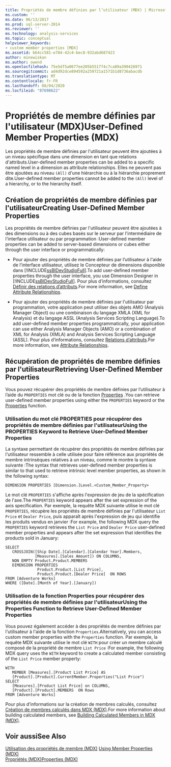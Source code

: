```yaml
---
title: Propriétés de membre définies par l’utilisateur (MDX) | Microsoft Docs
ms.custom: ''
ms.date: 06/13/2017
ms.prod: sql-server-2014
ms.reviewer: ''
ms.technology: analysis-services
ms.topic: conceptual
helpviewer_keywords:
- custom member properties [MDX]
ms.assetid: b64cc581-e784-42c4-bec8-932abd687423
author: minewiskan
ms.author: owend
ms.openlocfilehash: 75e5df5a0677ee205b5517f4c7ca89a390426971
ms.sourcegitcommit: ad4d92dce894592a259721a1571b1d8736abacdb
ms.translationtype: MT
ms.contentlocale: fr-FR
ms.lasthandoff: 08/04/2020
ms.locfileid: "87698622"
---
```

# <a name="user-defined-member-properties-mdx"></a><span data-ttu-id="07a60-102">Propriétés de membre définies par l'utilisateur (MDX)</span><span class="sxs-lookup"><span data-stu-id="07a60-102">User-Defined Member Properties (MDX)</span></span>
  <span data-ttu-id="07a60-103">Les propriétés de membre définies par l'utilisateur peuvent être ajoutées à un niveau spécifique dans une dimension en tant que relations d'attributs.</span><span class="sxs-lookup"><span data-stu-id="07a60-103">User-defined member properties can be added to a specific named level in a dimension as attribute relationships.</span></span> <span data-ttu-id="07a60-104">Elles ne peuvent pas être ajoutées au niveau `(All)` d'une hiérarchie ou à la hiérarchie proprement dite.</span><span class="sxs-lookup"><span data-stu-id="07a60-104">User-defined member properties cannot be added to the `(All)` level of a hierarchy, or to the hierarchy itself.</span></span>  
  
## <a name="creating-user-defined-member-properties"></a><span data-ttu-id="07a60-105">Création de propriétés de membre définies par l'utilisateur</span><span class="sxs-lookup"><span data-stu-id="07a60-105">Creating User-Defined Member Properties</span></span>  
 <span data-ttu-id="07a60-106">Les propriétés de membre définies par l'utilisateur peuvent être ajoutées à des dimensions ou à des cubes basés sur le serveur par l'intermédiaire de l'interface utilisateur ou par programmation :</span><span class="sxs-lookup"><span data-stu-id="07a60-106">User-defined member properties can be added to server-based dimensions or cubes either through the user interface or programmatically:</span></span>  
  
-   <span data-ttu-id="07a60-107">Pour ajouter des propriétés de membre définies par l’utilisateur à l'aide de l’interface utilisateur, utilisez le Concepteur de dimensions disponible dans [!INCLUDE[ssBIDevStudioFull](../../../includes/ssbidevstudiofull-md.md)].</span><span class="sxs-lookup"><span data-stu-id="07a60-107">To add user-defined member properties through the user interface, you use Dimension Designer in [!INCLUDE[ssBIDevStudioFull](../../../includes/ssbidevstudiofull-md.md)].</span></span> <span data-ttu-id="07a60-108">Pour plus d’informations, consultez [Définir des relations d’attributs](../attribute-relationships-define.md).</span><span class="sxs-lookup"><span data-stu-id="07a60-108">For more information, see [Define Attribute Relationships](../attribute-relationships-define.md).</span></span>  
  
-   <span data-ttu-id="07a60-109">Pour ajouter des propriétés de membre définies par l'utilisateur par programmation, votre application peut utiliser des objets AMO (Analysis Manager Object) ou une combinaison du langage XMLA (XML for Analysis) et du langage ASSL (Analysis Services Scripting Language).</span><span class="sxs-lookup"><span data-stu-id="07a60-109">To add user-defined member properties programmatically, your application can use either Analysis Manager Objects (AMO) or a combination of XML for Analysis (XMLA) and Analysis Services Scripting Language (ASSL).</span></span> <span data-ttu-id="07a60-110">Pour plus d’informations, consultez [Relations d’attributs](../../multidimensional-models-olap-logical-dimension-objects/attribute-relationships.md).</span><span class="sxs-lookup"><span data-stu-id="07a60-110">For more information, see [Attribute Relationships](../../multidimensional-models-olap-logical-dimension-objects/attribute-relationships.md).</span></span>  
  
## <a name="retrieving-user-defined-member-properties"></a><span data-ttu-id="07a60-111">Récupération de propriétés de membre définies par l'utilisateur</span><span class="sxs-lookup"><span data-stu-id="07a60-111">Retrieving User-Defined Member Properties</span></span>  
 <span data-ttu-id="07a60-112">Vous pouvez récupérer des propriétés de membre définies par l’utilisateur à l’aide du `PROPERTIES` mot clé ou de la fonction [Properties](/sql/mdx/properties-mdx) .</span><span class="sxs-lookup"><span data-stu-id="07a60-112">You can retrieve user-defined member properties using either the `PROPERTIES` keyword or the [Properties](/sql/mdx/properties-mdx) function.</span></span>  
  
### <a name="using-the-properties-keyword-to-retrieve-user-defined-member-properties"></a><span data-ttu-id="07a60-113">Utilisation du mot clé PROPERTIES pour récupérer des propriétés de membre définies par l'utilisateur</span><span class="sxs-lookup"><span data-stu-id="07a60-113">Using the PROPERTIES Keyword to Retrieve User-Defined Member Properties</span></span>  
 <span data-ttu-id="07a60-114">La syntaxe permettant de récupérer des propriétés de membre définies par l'utilisateur ressemble à celle utilisée pour faire référence aux propriétés de membre intrinsèques relatives à un niveau, comme le montre la syntaxe suivante :</span><span class="sxs-lookup"><span data-stu-id="07a60-114">The syntax that retrieves user-defined member properties is similar to that used to retrieve intrinsic level member properties, as shown in the following syntax:</span></span>  
  
 `DIMENSION PROPERTIES [Dimension.]Level.<Custom_Member_Property>`  
  
 <span data-ttu-id="07a60-115">Le mot clé `PROPERTIES` s'affiche après l'expression de jeu de la spécification de l'axe.</span><span class="sxs-lookup"><span data-stu-id="07a60-115">The `PROPERTIES` keyword appears after the set expression of the axis specification.</span></span> <span data-ttu-id="07a60-116">Par exemple, la requête MDX suivante utilise le mot clé `PROPERTIES`, récupère les propriétés de membre définies par l'utilisateur `List Price` et `Dealer Price`, puis apparaît après l'expression de jeu qui identifie les produits vendus en janvier :</span><span class="sxs-lookup"><span data-stu-id="07a60-116">For example, the following MDX query the `PROPERTIES` keyword retrieves the `List Price` and `Dealer Price` user-defined member properties and appears after the set expression that identifies the products sold in January:</span></span>  
  
```  
SELECT   
   CROSSJOIN([Ship Date].[Calendar].[Calendar Year].Members,   
             [Measures].[Sales Amount]) ON COLUMNS,  
   NON EMPTY Product.Product.MEMBERS  
   DIMENSION PROPERTIES   
              Product.Product.[List Price],  
              Product.Product.[Dealer Price]  ON ROWS  
FROM [Adventure Works]  
WHERE ([Date].[Month of Year].[January])   
```  
  
### <a name="using-the-properties-function-to-retrieve-user-defined-member-properties"></a><span data-ttu-id="07a60-117">Utilisation de la fonction Properties pour récupérer des propriétés de membre définies par l'utilisateur</span><span class="sxs-lookup"><span data-stu-id="07a60-117">Using the Properties Function to Retrieve User-Defined Member Properties</span></span>  
 <span data-ttu-id="07a60-118">Vous pouvez également accéder à des propriétés de membre définies par l'utilisateur à l'aide de la fonction `Properties`.</span><span class="sxs-lookup"><span data-stu-id="07a60-118">Alternatively, you can access custom member properties with the `Properties` function.</span></span> <span data-ttu-id="07a60-119">Par exemple, la requête MDX suivante utilise le mot clé `WITH` pour créer un membre calculé composé de la propriété de membre `List Price` :</span><span class="sxs-lookup"><span data-stu-id="07a60-119">For example, the following MDX query uses the `WITH` keyword to create a calculated member consisting of the `List Price` member property:</span></span>  
  
```  
WITH   
   MEMBER [Measures].[Product List Price] AS  
   [Product].[Product].CurrentMember.Properties("List Price")  
SELECT   
   [Measures].[Product List Price] on COLUMNS,  
   [Product].[Product].MEMBERS  ON Rows  
FROM [Adventure Works]  
```  
  
 <span data-ttu-id="07a60-120">Pour plus d’informations sur la création de membres calculés, consultez [Création de membres calculés dans MDX &#40;MDX&#41;](mdx-calculated-members-building-calculated-members.md).</span><span class="sxs-lookup"><span data-stu-id="07a60-120">For more information about building calculated members, see [Building Calculated Members in MDX &#40;MDX&#41;](mdx-calculated-members-building-calculated-members.md).</span></span>  
  
## <a name="see-also"></a><span data-ttu-id="07a60-121">Voir aussi</span><span class="sxs-lookup"><span data-stu-id="07a60-121">See Also</span></span>  
 <span data-ttu-id="07a60-122">[Utilisation des propriétés de membre &#40;MDX&#41;](mdx-member-properties.md) </span><span class="sxs-lookup"><span data-stu-id="07a60-122">[Using Member Properties &#40;MDX&#41;](mdx-member-properties.md) </span></span>  
 [<span data-ttu-id="07a60-123">Propriétés &#40;MDX&#41;</span><span class="sxs-lookup"><span data-stu-id="07a60-123">Properties &#40;MDX&#41;</span></span>](/sql/mdx/properties-mdx)  
  
  
